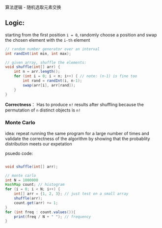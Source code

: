 
算法逻辑 - 随机选取元素交换
## Logic:
starting from the first position `i = 0`, randomly choose a position and swap the chosen element with the `i-th` element

```java
// random number generator over an interval
int randInt(int min, int max);

// given array, shuffle the elements:
void shuffle(int[] arr) {
    int n = arr.length();
    for (int i = 0; i < n; i++) { // note: (n-1) is fine too
        int rand = randInt(i, n-1);
        swap(arr[i], arr[rand]);
    }
}
```

**Correctness**：
Has to produce `n!` results after shuffling
because the permutation of `n` distinct objects is `n!`

### Monte Carlo 
idea: repeat running the same program for a large number of times and validate the correctness of the algorithm by showing that the probablity distribution meets our expetation

psuedo code:
```java

void shuffle(int[] arr);

// monte carlo
int N = 1000000
HashMap count; // histogram
for (i = 0; i < N; i++) { 
    int[] arr = {1, 2, 3}; // just test on a small array 
    shuffle(arr);
    count.get(arr) += 1;
}
for (int freq : count.values()){
    print(freq / N + " "); // frequency
}
```